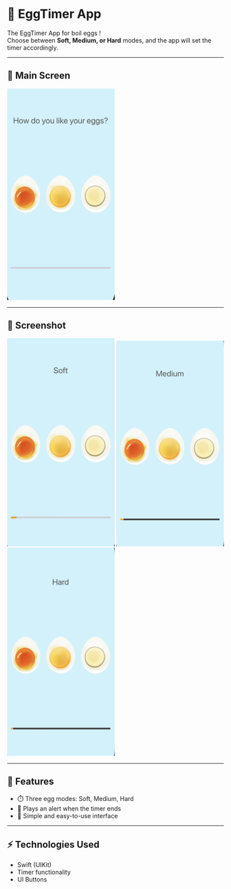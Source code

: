 # 🥚 EggTimer App

The EggTimer App for boil eggs !  
Choose between **Soft, Medium, or Hard** modes, and the app will set the timer accordingly.

---

## 📱 Main Screen

<p align="left">
  <img src="Document/screenshot1.png" alt="EggTimer Screen" width="250" />
</p>

---

## 📱 Screenshot

<p align="left">
  <img src="Document/screenshot2.png" alt="EggTimer Screen" width="250" />
  <img src="Document/screenshot3.png" alt="EggTimer Screen" width="250" />
  <img src="Document/screenshot4.png" alt="EggTimer Screen" width="250" />
</p>

---

## 🚀 Features
- ⏱️ Three egg modes: Soft, Medium, Hard
- 🔔 Plays an alert when the timer ends
- 🎨 Simple and easy-to-use interface

---

## ⚡ Technologies Used
- Swift (UIKit)
- Timer functionality
- UI Buttons
